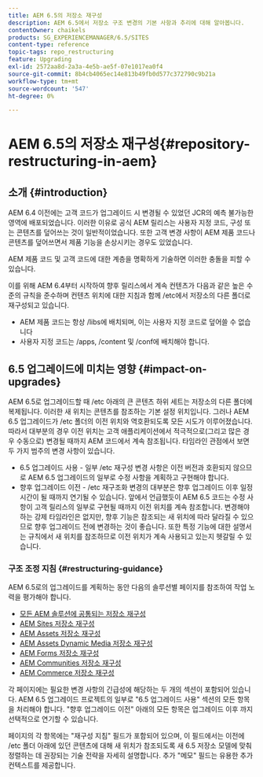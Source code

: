 ```yaml
---
title: AEM 6.5의 저장소 재구성
description: AEM 6.5에서 저장소 구조 변경의 기본 사항과 추리에 대해 알아봅니다.
contentOwner: chaikels
products: SG_EXPERIENCEMANAGER/6.5/SITES
content-type: reference
topic-tags: repo_restructuring
feature: Upgrading
exl-id: 2572aa8d-2a3a-4e5b-ae5f-07e1017ea0f4
source-git-commit: 8b4cb4065ec14e813b49fb0d577c372790c9b21a
workflow-type: tm+mt
source-wordcount: '547'
ht-degree: 0%

---
```


# AEM 6.5의 저장소 재구성{#repository-restructuring-in-aem}

## 소개 {#introduction}

AEM 6.4 이전에는 고객 코드가 업그레이드 시 변경될 수 있었던 JCR의 예측 불가능한 영역에 배포되었습니다. 이러한 이유로 공식 AEM 릴리스는 사용자 지정 코드, 구성 또는 콘텐츠를 덮어쓰는 것이 일반적이었습니다. 또한 고객 변경 사항이 AEM 제품 코드나 콘텐츠를 덮어쓰면서 제품 기능을 손상시키는 경우도 있었습니다.

AEM 제품 코드 및 고객 코드에 대한 계층을 명확하게 기술하면 이러한 충돌을 피할 수 있습니다.

이를 위해 AEM 6.4부터 시작하여 향후 릴리스에서 계속 컨텐츠가 다음과 같은 높은 수준의 규칙을 준수하며 컨텐츠 위치에 대한 지침과 함께 /etc에서 저장소의 다른 폴더로 재구성되고 있습니다.

* AEM 제품 코드는 항상 /libs에 배치되며, 이는 사용자 지정 코드로 덮어쓸 수 없습니다
* 사용자 지정 코드는 /apps, /content 및 /conf에 배치해야 합니다.

## 6.5 업그레이드에 미치는 영향 {#impact-on-upgrades}

AEM 6.5로 업그레이드할 때 /etc 아래의 큰 콘텐츠 하위 세트는 저장소의 다른 폴더에 복제됩니다. 이러한 새 위치는 콘텐츠를 참조하는 기본 설정 위치입니다. 그러나 AEM 6.5 업그레이드가 /etc 폴더의 이전 위치와 역호환되도록 모든 시도가 이루어졌습니다. 따라서 대부분의 경우 이전 위치는 고객 애플리케이션에서 적극적으로(그리고 많은 경우 수동으로) 변경될 때까지 AEM 코드에서 계속 참조됩니다. 타임라인 관점에서 보면 두 가지 범주의 변경 사항이 있습니다.

* 6.5 업그레이드 사용 - 일부 /etc 재구성 변경 사항은 이전 버전과 호환되지 않으므로 AEM 6.5 업그레이드의 일부로 수정 사항을 계획하고 구현해야 합니다.
* 향후 업그레이드 이전 - /etc 재구조화 변경의 대부분은 향후 업그레이드 이후 일정 시간이 될 때까지 연기될 수 있습니다. 앞에서 언급했듯이 AEM 6.5 코드는 수정 사항이 고객 릴리스의 일부로 구현될 때까지 이전 위치를 계속 참조합니다. 변경해야 하는 강제 타임라인은 없지만, 향후 기능은 참조되는 새 위치에 따라 달라질 수 있으므로 향후 업그레이드 전에 변경하는 것이 좋습니다. 또한 특정 기능에 대한 설명서는 규칙에서 새 위치를 참조하므로 이전 위치가 계속 사용되고 있는지 헷갈릴 수 있습니다.

### 구조 조정 지침 {#restructuring-guidance}

AEM 6.5로의 업그레이드를 계획하는 동안 다음의 솔루션별 페이지를 참조하여 작업 노력을 평가해야 합니다.

* [모든 AEM 솔루션에 공통되는 저장소 재구성](/help/sites-deploying/all-repository-restructuring-in-aem-6-5.md)
* [AEM Sites 저장소 재구성](/help/sites-deploying/sites-repository-restructuring-in-aem-6-5.md)
* [AEM Assets 저장소 재구성](/help/sites-deploying/assets-repository-restructuring-in-aem-6-5.md)
* [AEM Assets Dynamic Media 저장소 재구성](/help/sites-deploying/dynamicmedia-repository-restructuring-in-aem-6-5.md)
* [AEM Forms 저장소 재구성](/help/sites-deploying/forms-repository-restructuring-in-aem-6-5.md)
* [AEM Communities 저장소 재구성](/help/sites-deploying/communities-repository-restructuring-in-aem-6-5.md)
* [AEM Commerce 저장소 재구성](/help/sites-deploying/ecommerce-repository-restructuring-in-aem-6-5.md)

각 페이지에는 필요한 변경 사항의 긴급성에 해당하는 두 개의 섹션이 포함되어 있습니다. AEM 6.5 업그레이드 프로젝트의 일부로 &quot;6.5 업그레이드 사용&quot; 섹션의 모든 항목을 처리해야 합니다. &quot;향후 업그레이드 이전&quot; 아래의 모든 항목은 업그레이드 이후 까지 선택적으로 연기할 수 있습니다.

페이지의 각 항목에는 &quot;재구성 지침&quot; 필드가 포함되어 있으며, 이 필드에서는 이전에 /etc 폴더 아래에 있던 콘텐츠에 대해 새 위치가 참조되도록 새 6.5 저장소 모델에 맞춰 정렬하는 데 권장되는 기술 전략을 자세히 설명합니다. 추가 &quot;메모&quot; 필드는 유용한 추가 컨텍스트를 제공합니다.
